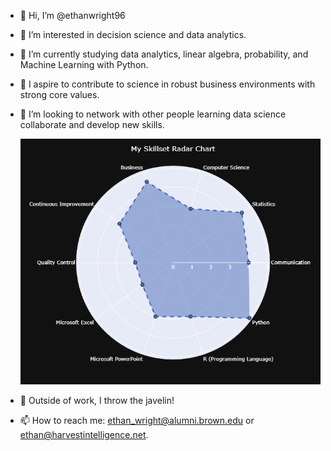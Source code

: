 - 👋 Hi, I’m @ethanwright96
- 🧠 I’m interested in decision science and data analytics.
- 🌱 I’m currently studying data analytics, linear algebra, probability, and Machine Learning with Python. 
- 🔬 I aspire to contribute to science in robust business environments with strong core values. 
- 💞️ I’m looking to network with other people learning data science collaborate and develop new skills.

  ![alt](https://github.com/ethanwright96/ethanwright96/blob/main/my_skillset_radar_chart.png)
  
- 💪 Outside of work, I throw the javelin!
- 📫 How to reach me: ethan_wright@alumni.brown.edu or ethan@harvestintelligence.net.

<!---
ethanwright96/ethanwright96 is a ✨ special ✨ repository because its `README.md` (this file) appears on your GitHub profile.
You can click the Preview link to take a look at your changes.
--->
